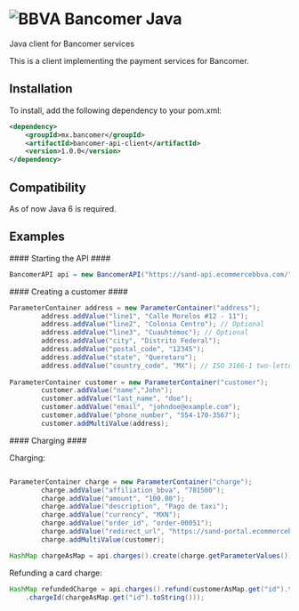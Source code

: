 ![BBVA Bancomer Java]()
===============

Java client for Bancomer services

This is a client implementing the payment services for Bancomer.


Installation
----------------

To install, add the following dependency to your pom.xml:

```xml
<dependency>
	<groupId>mx.bancomer</groupId>
	<artifactId>bancomer-api-client</artifactId>
	<version>1.0.0</version>
</dependency>
```

Compatibility
----------------

As of now Java 6 is required.

Examples
----------------

#### Starting the API ####

```java
BancomerAPI api = new BancomerAPI("https://sand-api.ecommercebbva.com/", privateKey, merchantId);
```

#### Creating a customer ####

```java
ParameterContainer address = new ParameterContainer("address");
        address.addValue("line1", "Calle Morelos #12 - 11");
        address.addValue("line2", "Colonia Centro"); // Optional
        address.addValue("line3", "Cuauhtémoc"); // Optional
        address.addValue("city", "Distrito Federal");
        address.addValue("postal_code", "12345");
        address.addValue("state", "Queretaro");
        address.addValue("country_code", "MX"); // ISO 3166-1 two-letter code
		    
ParameterContainer customer = new ParameterContainer("customer");
        customer.addValue("name","John");
        customer.addValue("last_name", "doe");
        customer.addValue("email", "johndoe@example.com");
        customer.addValue("phone_number", "554-170-3567");
        customer.addMultiValue(address);
```

#### Charging ####

Charging:		

```java

ParameterContainer charge = new ParameterContainer("charge");
        charge.addValue("affiliation_bbva", "781500");
        charge.addValue("amount", "100.00");
        charge.addValue("description", "Pago de taxi");
        charge.addValue("currency", "MXN");
        charge.addValue("order_id", "order-00051");
        charge.addValue("redirect_url", "https://sand-portal.ecommercebbva.com/");
        charge.addMultiValue(customer);

HashMap chargeAsMap = api.charges().create(charge.getParameterValues());
```

Refunding a card charge:

```java
HashMap refundedCharge = api.charges().refund(customerAsMap.get("id").toString(), new RefundParams()
    .chargeId(chargeAsMap.get("id").toString()));
```
